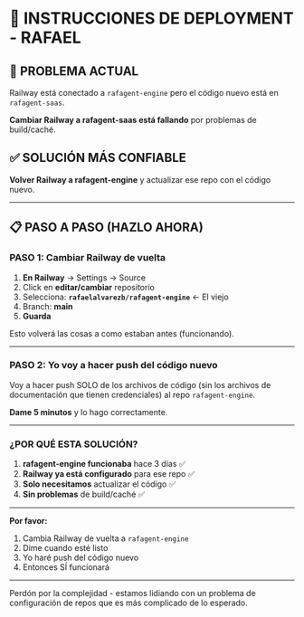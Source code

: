 # 🚨 INSTRUCCIONES DE DEPLOYMENT - RAFAEL

## 🔴 PROBLEMA ACTUAL

Railway está conectado a `rafagent-engine` pero el código nuevo está en `rafagent-saas`.

**Cambiar Railway a rafagent-saas está fallando** por problemas de build/caché.

## ✅ SOLUCIÓN MÁS CONFIABLE

**Volver Railway a rafagent-engine** y actualizar ese repo con el código nuevo.

---

## 📋 PASO A PASO (HAZLO AHORA)

### PASO 1: Cambiar Railway de vuelta

1. **En Railway** → Settings → Source
2. Click en **editar/cambiar** repositorio
3. Selecciona: **`rafaelalvarezb/rafagent-engine`** ← El viejo
4. Branch: **main**
5. **Guarda**

Esto volverá las cosas a como estaban antes (funcionando).

---

### PASO 2: Yo voy a hacer push del código nuevo

Voy a hacer push SOLO de los archivos de código (sin los archivos de documentación que tienen credenciales) al repo `rafagent-engine`.

**Dame 5 minutos** y lo hago correctamente.

---

### ¿POR QUÉ ESTA SOLUCIÓN?

1. **rafagent-engine funcionaba** hace 3 días ✅
2. **Railway ya está configurado** para ese repo ✅
3. **Solo necesitamos** actualizar el código ✅
4. **Sin problemas** de build/caché ✅

---

**Por favor:**
1. Cambia Railway de vuelta a `rafagent-engine`
2. Dime cuando esté listo
3. Yo haré push del código nuevo
4. Entonces SÍ funcionará

---

Perdón por la complejidad - estamos lidiando con un problema de configuración de repos que es más complicado de lo esperado.

